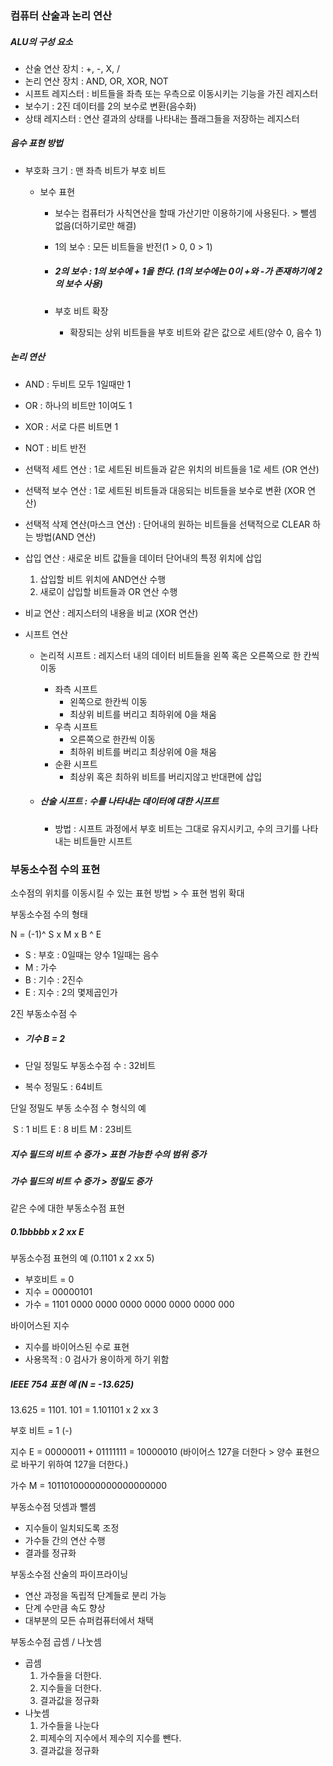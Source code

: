 ### 컴퓨터 산술과 논리 연산

##### ALU의 구성 요소 

- 산술 연산 장치 : +, -, X, /
- 논리 연산 장치 : AND, OR, XOR, NOT
- 시프트 레지스터 : 비트들을 좌측 또는 우측으로 이동시키는 기능을 가진 레지스터
- 보수기 : 2진 데이터를 2의 보수로 변환(음수화)
- 상태 레지스터 : 연산 결과의 상태를 나타내는 플래그들을 저장하는 레지스터



##### 음수 표현 방법

- 부호화 크기  : 맨 좌측 비트가 부호 비트

  - 보수 표현

    -  보수는 컴퓨터가 사칙연산을 할때 가산기만 이용하기에 사용된다. > 뺄셈 없음(더하기로만 해결)

      - 1의 보수 : 모든 비트들을 반전(1 > 0, 0 > 1)

      - ##### 2의 보수  : 1의 보수에 + 1을 한다. (1의 보수에는 0이 +와 -가 존재하기에 2의 보수 사용)

    - 부호 비트 확장

      - 확장되는 상위 비트들을 부호 비트와 같은 값으로 세트(양수 0, 음수 1)



##### 논리 연산

- AND : 두비트 모두 1일때만 1

- OR : 하나의 비트만 1이여도 1
- XOR : 서로 다른 비트면 1
- NOT : 비트 반전



- 선택적 세트 연산 : 1로 세트된 비트들과 같은 위치의 비트들을 1로 세트 (OR 연산)
- 선택적 보수 연산 : 1로 세트된 비트들과 대응되는 비트들을 보수로 변환 (XOR 연산)
- 선택적 삭제 연산(마스크 연산) : 단어내의 원하는 비트들을 선택적으로 CLEAR 하는 방법(AND 연산)
- 삽입 연산 : 새로운 비트 값들을 데이터 단어내의 특정 위치에 삽입
  1. 삽입할 비트 위치에 AND연산 수행
  2. 새로이 삽입할 비트들과 OR 연산 수행
- 비교 연산 : 레지스터의 내용을 비교 (XOR 연산)



- 시프트 연산

  - 논리적 시프트 : 레지스터 내의 데이터 비트들을 왼쪽 혹은 오른쪽으로 한 칸씩 이동
    - 좌측 시프트
      - 왼쪽으로 한칸씩 이동
      - 최상위 비트를 버리고 최하위에 0을 채움
    - 우측 시프트
      - 오른쪽으로 한칸씩 이동
      - 최하위 비트를 버리고 최상위에 0을 채움
    - 순환 시프트
      - 최상위 혹은 최하위 비트를 버리지않고 반대편에 삽입

  - ##### 산술 시프트 : 수를 나타내는 데이터에 대한 시프트

    - 방법 : 시프트 과정에서 부호 비트는 그대로 유지시키고, 수의 크기를 나타내는 비트들만 시프트



### 부동소수점 수의 표현

소수점의 위치를 이동시킬 수 있는 표현 방법 > 수 표현 범위 확대



부동소수점 수의 형태

N = (-1)^ S x M x B ^ E 

 - S : 부호 : 0일때는 양수 1일때는 음수
 - M : 가수
 - B : 기수 : 2진수
 - E : 지수 : 2의 몇제곱인가



2진 부동소수점 수

- ##### 기수 B = 2

- 단일 정밀도 부동소수점 수 : 32비트

- 복수 정밀도 : 64비트



단일 정밀도 부동 소수점 수 형식의 예

​	S : 1 비트  E : 8 비트 M : 23비트

##### 	지수 필드의 비트 수 증가 > 표현 가능한 수의 범위 증가

##### 	가수 필드의 비트 수 증가 > 정밀도 증가	



같은 수에 대한 부동소수점 표현

##### 0.1bbbbb x  2 xx E



부동소수점 표현의 예 (0.1101 x 2 xx 5)

- 부호비트 = 0
- 지수 = 00000101
- 가수 = 1101 0000 0000 0000 0000 0000 0000 000



바이어스된 지수

- 지수를 바이어스된 수로 표현
- 사용목적 : 0 검사가 용이하게 하기 위함



##### IEEE 754 표현 예 (N = -13.625)

13.625 = 1101. 101 = 1.101101 x 2 xx 3

부호 비트 = 1 (-)

지수 E = 00000011 + 01111111 = 10000010 (바이어스 127을 더한다 > 양수 표현으로 바꾸기 위하여 127을 더한다.)

가수 M = 10110100000000000000000



부동소수점 덧셈과 뺄셈

- 지수들이 일치되도록 조정
- 가수들 간의 연산 수행
- 결과를 정규화



부동소수점 산술의 파이프라이닝

- 연산 과정을 독립적 단계들로 분리 가능
- 단계 수만큼 속도 향상
- 대부분의 모든 슈퍼컴퓨터에서 채택



부동소수점 곱셈 / 나눗셈

- 곱셈
  1. 가수들을 더한다.
  2. 지수들을 더한다.
  3. 결과값을 정규화
- 나눗셈
  1. 가수들을 나눈다
  2. 피제수의 지수에서 제수의 지수를 뺀다.
  3. 결과값을 정규화